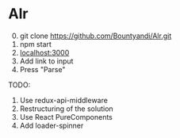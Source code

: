 # Alr

0. git clone https://github.com/Bountyandi/Alr.git
1. npm start
2. [localhost:3000](http://localhost:3000)
3. Add link to input
4. Press "Parse"


TODO:
1. Use redux-api-middleware
2. Restructuring of the solution
3. Use React PureComponents
4. Add loader-spinner
